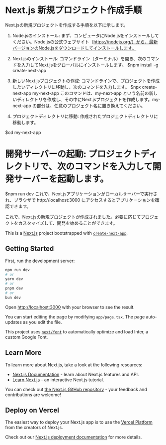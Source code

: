 # Next.js 新規プロジェクト作成手順
Next.jsの新規プロジェクトを作成する手順を以下に示します。

1. Node.jsのインストール: まず、コンピュータにNode.jsをインストールしてください。Node.jsの公式ウェブサイト（https://nodejs.org/）から、最新バージョンのNode.jsをダウンロードしてインストールします。

2. Next.jsのインストール: コマンドライン（ターミナル）を開き、次のコマンドを入力してNext.jsをグローバルにインストールします。
$npm install -g create-next-app

3. 新しいNext.jsプロジェクトの作成: コマンドラインで、プロジェクトを作成したいディレクトリに移動し、次のコマンドを入力します。
$npx create-next-app my-next-app
このコマンドは、my-next-app という名前の新しいディレクトリを作成し、その中にNext.jsプロジェクトを作成します。my-next-app の部分は、任意のプロジェクト名に置き換えてください。


4. プロジェクトディレクトリに移動: 作成されたプロジェクトディレクトリに移動します。

$cd my-next-app

# 開発サーバーの起動: プロジェクトディレクトリで、次のコマンドを入力して開発サーバーを起動します。

$npm run dev
これで、Next.jsアプリケーションがローカルサーバーで実行され、ブラウザで http://localhost:3000 にアクセスするとアプリケーションを確認できます。


これで、Next.jsの新規プロジェクトが作成されました。必要に応じてプロジェクトをカスタマイズして、開発を始めることができます。




This is a [Next.js](https://nextjs.org/) project bootstrapped with [`create-next-app`](https://github.com/vercel/next.js/tree/canary/packages/create-next-app).

## Getting Started

First, run the development server:

```bash
npm run dev
# or
yarn dev
# or
pnpm dev
# or
bun dev
```

Open [http://localhost:3000](http://localhost:3000) with your browser to see the result.

You can start editing the page by modifying `app/page.tsx`. The page auto-updates as you edit the file.

This project uses [`next/font`](https://nextjs.org/docs/basic-features/font-optimization) to automatically optimize and load Inter, a custom Google Font.

## Learn More

To learn more about Next.js, take a look at the following resources:

- [Next.js Documentation](https://nextjs.org/docs) - learn about Next.js features and API.
- [Learn Next.js](https://nextjs.org/learn) - an interactive Next.js tutorial.

You can check out [the Next.js GitHub repository](https://github.com/vercel/next.js/) - your feedback and contributions are welcome!

## Deploy on Vercel

The easiest way to deploy your Next.js app is to use the [Vercel Platform](https://vercel.com/new?utm_medium=default-template&filter=next.js&utm_source=create-next-app&utm_campaign=create-next-app-readme) from the creators of Next.js.

Check out our [Next.js deployment documentation](https://nextjs.org/docs/deployment) for more details.

